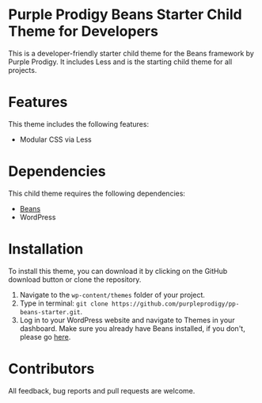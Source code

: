 # Purple Prodigy Beans Starter Child Theme for Developers

This is a developer-friendly starter child theme for the Beans framework by Purple Prodigy. It includes Less and is the starting child theme for all projects.

# Features

This theme includes the following features:

- Modular CSS via Less

# Dependencies

This child theme requires the following dependencies:

- [Beans](https://getbeans.io)
- WordPress

# Installation

To install this theme, you can download it by clicking on the GitHub download button or clone the repository.

1. Navigate to the `wp-content/themes` folder of your project.
2. Type in terminal: `git clone https://github.com/purpleprodigy/pp-beans-starter.git`.
3. Log in to your WordPress website and navigate to Themes in your dashboard. Make sure you already have Beans installed, if you don't, please go [here](`https://github.com/Getbeans/Beans`).

# Contributors

All feedback, bug reports and pull requests are welcome.